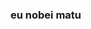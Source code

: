 ### eu nobei matu

<!--
**bielkky/bielkky** is a ✨ _special_ ✨ repository because its `README.md` (this file) appears on your GitHub profile.

Here are some ideas to get you started:

- 🔭 I’m currently working on ... whatsapp 
- 🌱 I’m currently learning ... a montar esse ngc
- 👯 I’m looking to collaborate on ... n sei
- 🤔 I’m looking for help with ... nada
- 💬 Ask me about ... qualqur coisa
- 📫 How to reach me: ... instagram @bielkky
- 😄 Pronouns: ... eu mrm
- ⚡ Fun fact: ... nada
-->
